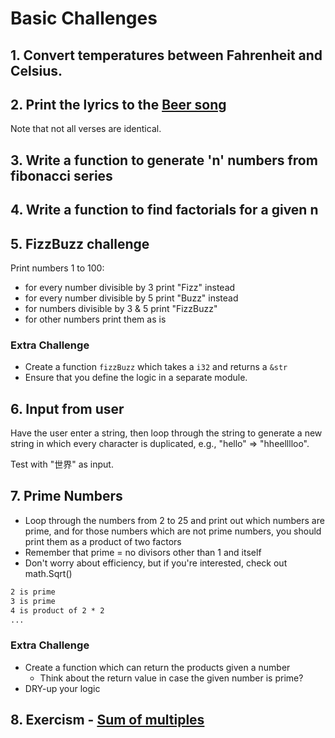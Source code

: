 # Basic Challenges

## 1. Convert temperatures between Fahrenheit and Celsius.

## 2. Print the lyrics to the [Beer song](https://en.wikipedia.org/wiki/99_Bottles_of_Beer)

Note that not all verses are identical.

## 3. Write a function to generate 'n' numbers from fibonacci series

## 4. Write a function to find factorials for a given n

## 5. FizzBuzz challenge

Print numbers 1 to 100:

- for every number divisible by 3 print "Fizz" instead
- for every number divisible by 5 print "Buzz" instead
- for numbers divisible by 3 & 5 print "FizzBuzz"
- for other numbers print them as is

### Extra Challenge

- Create a function `fizzBuzz` which takes a `i32` and returns a `&str`
- Ensure that you define the logic in a separate module.

## 6. Input from user

Have the user enter a string, then loop through the string to generate a new string in which every character is duplicated, e.g., "hello" => "hheelllloo".

Test with "世界" as input.

## 7. Prime Numbers

- Loop through the numbers from 2 to 25 and print out which numbers are prime, and for those numbers which are not prime numbers, you should print them as a product of two factors
- Remember that prime = no divisors other than 1 and itself
- Don't worry about efficiency, but if you're interested, check out math.Sqrt()

```txt
2 is prime
3 is prime
4 is product of 2 * 2
...
```

### Extra Challenge

- Create a function which can return the products given a number
  - Think about the return value in case the given number is prime?
- DRY-up your logic

## 8. Exercism - [Sum of multiples](https://github.com/AgarwalConsulting/Rust-Training/tree/master/exercises/exercism/sum-of-multiples)

